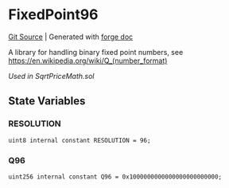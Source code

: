 # FixedPoint96
[Git Source](https://github.com/uniswap/v4-core/blob/1141642f8ba4665a50660886a8a8401526677045/src/libraries/FixedPoint96.sol)
| Generated with [forge doc](https://book.getfoundry.sh/reference/forge/forge-doc)

A library for handling binary fixed point numbers, see https://en.wikipedia.org/wiki/Q_(number_format)

*Used in SqrtPriceMath.sol*


## State Variables
### RESOLUTION

```solidity
uint8 internal constant RESOLUTION = 96;
```


### Q96

```solidity
uint256 internal constant Q96 = 0x1000000000000000000000000;
```


